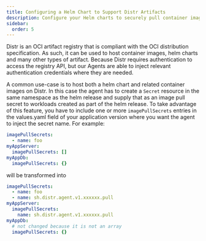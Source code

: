 ```yaml
---
title: Configuring a Helm Chart to Support Distr Artifacts
description: Configure your Helm charts to securely pull container images from your Distr registry.
sidebar:
  order: 5
---
```


Distr is an OCI artifact registry that is compliant with the OCI distribution specification.
As such, it can be used to host container images, helm charts and many other types of artifact.
Because Distr requires authentication to access the registry API, but our Agents are able to inject relevant authentication credentials where they are needed.

A common use-case is to host both a helm chart and related container images on Distr.
In this case the agent has to create a `Secret` resource in the same namespace as the helm release and supply that as an image pull secret to workloads created as part of the helm release.
To take advantage of this feature, you have to include one or more `imagePullSecrets` entries in the values.yaml field of your application version where you want the agent to inject the secret name. For example:

```yaml
imagePullSecrets:
  - name: foo
myAppServer:
  imagePullSecrets: []
myAppDb:
  imagePullSecrets: {}
```

will be transformed into

```yaml
imagePullSecrets:
  - name: foo
  - name: sh.distr.agent.v1.xxxxxx.pull
myAppServer:
  imagePullSecrets:
    name: sh.distr.agent.v1.xxxxxx.pull
myAppDb:
  # not changed because it is not an array
  imagePullSecrets: {}
```
